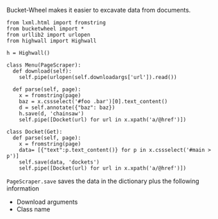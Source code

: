 Bucket-Wheel makes it easier to excavate data from documents.

    from lxml.html import fromstring
    from bucketwheel import *
    from urllib2 import urlopen
    from highwall import Highwall

    h = Highwall()

    class Menu(PageScraper):
      def download(self):
        self.pipe(urlopen(self.downloadargs['url']).read())

      def parse(self, page):
        x = fromstring(page)
        baz = x.cssselect('#foo .bar')[0].text_content()
        d = self.annotate({"baz": baz})
        h.save(d, 'chainsaw')
        self.pipe([Docket(url) for url in x.xpath('a/@href')])

    class Docket(Get):
      def parse(self, page):
        x = fromstring(page)
        data= [{"text":p.text_content()} for p in x.cssselect('#main > p')]
        self.save(data, 'dockets')
        self.pipe([Docket(url) for url in x.xpath('a/@href')])

`PageScraper.save` saves the data in the dictionary plus
the following information

* Download arguments
* Class name
